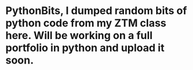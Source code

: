 # PythonBits, I dumped random bits of python code from my ZTM class here. Will be working on a full portfolio in python and upload it soon.
